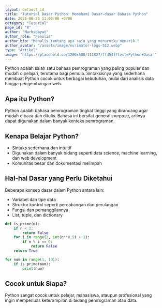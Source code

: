 ```yaml
---
layout: default_id
title: "Tutorial Dasar Python: Memahami Dasar-dasar Bahasa Python"
date: 2025-06-28 11:00:00 +0700
category: "Tutorial"
page_id: "8"
author: "Nurhidayat"
author_role: "Penulis"
author_bio: "Menulis tentang apa saja yang menurutku menarik."
author_avatar: "/assets/image/nurimator-logo-512.webp"
type: "Artikel"
image: "https://placehold.co/1200x600/111827/ffd54f?text=Python+Dasar"
---
```


Python adalah salah satu bahasa pemrograman yang paling populer dan mudah dipelajari, terutama bagi pemula. Sintaksisnya yang sederhana membuat Python cocok untuk berbagai kebutuhan, mulai dari analisis data hingga pengembangan web.

## Apa itu Python?

Python adalah bahasa pemrograman tingkat tinggi yang dirancang agar mudah dibaca dan ditulis. Bahasa ini bersifat general-purpose, artinya dapat digunakan dalam banyak konteks pemrograman.

## Kenapa Belajar Python?

- Sintaks sederhana dan intuitif
- Digunakan dalam banyak bidang seperti data science, machine learning, dan web development
- Komunitas besar dan dokumentasi melimpah

## Hal-hal Dasar yang Perlu Diketahui

Beberapa konsep dasar dalam Python antara lain:
- Variabel dan tipe data
- Struktur kontrol seperti percabangan dan perulangan
- Fungsi dan pemanggilannya
- List, tuple, dan dictionary

```python
def is_prime(n):
    if n < 2:
        return False
    for i in range(2, int(n**0.5) + 1):
        if n % i == 0:
            return False
    return True

for num in range(1, 101):
    if is_prime(num):
        print(num)
```

## Cocok untuk Siapa?

Python sangat cocok untuk pelajar, mahasiswa, ataupun profesional yang ingin memperluas keterampilan di bidang pemrograman atau data.

